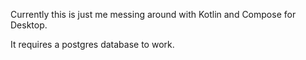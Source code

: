 Currently this is just me messing around with Kotlin and Compose for Desktop.

It requires a postgres database to work.
